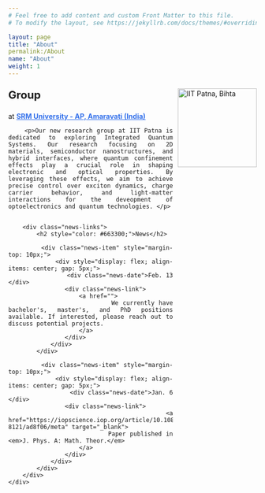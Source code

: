 ```yaml
---
# Feel free to add content and custom Front Matter to this file.
# To modify the layout, see https://jekyllrb.com/docs/themes/#overriding-theme-defaults

layout: page
title: "About"
permalink:/About
name: "About"
weight: 1
---
```

<head>
    <meta charset="UTF-8">
    <meta name="viewport" content="width=device-width, initial-scale=0.8">
    <style>
        .content {
            text-align: justify;
            hyphens: auto;
            position: relative;
        }
        .logo {
            float: right;
            margin-left: 10px;
            width: 160px;
        }
        a {
            color: #3471eb;
            text-decoration: underline;
        }
        .news-links {
            margin-top: 20px;
        }
        .news-item {
            max-width: 600px;
        }
        .news-date {
            width: 120px;
            text-align: left;
            font-weight: bold;
        }
        .news-link {
            flex-grow: 1;
        }
    </style>
</head>
<body>
    <div class="content">
        <p><img src="{{ site.baseurl }}/images/IIT_Patna_logo.png" alt="IIT Patna, Bihta" class="logo"></p>
        <p style="font-size: 22px; font-weight: bold;">Group</p>
        <p>at <strong><a href="https://srmap.edu.in/"> SRM University - AP, Amaravati (India)</a></strong></p>

        <p>Our new research group at IIT Patna is dedicated to exploring Integrated Quantum Systems. Our research focusing on 2D materials, semiconductor nanostructures, and hybrid interfaces, where quantum confinement effects play a crucial role in shaping electronic and optical properties. By leveraging these effects, we aim to achieve precise control over exciton dynamics, charge carrier behavior, and light-matter interactions for the deveopment of optoelectronics and quantum technologies. </p>


        <div class="news-links">
            <h2 style="color: #663300;">News</h2>

            <div class="news-item" style="margin-top: 10px;">
                <div style="display: flex; align-items: center; gap: 5px;">
                    <div class="news-date">Feb. 13 </div>
                    <div class="news-link">
                        <a href="">
                            We currently have bachelor's, master's, and PhD positions available. If interested, please reach out to discuss potential projects.
                        </a>
                    </div>
                </div>
            </div>

            <div class="news-item" style="margin-top: 10px;">
                <div style="display: flex; align-items: center; gap: 5px;">
                    <div class="news-date">Jan. 6 </div>
                    <div class="news-link">
                        <a href="https://iopscience.iop.org/article/10.1088/1751-8121/ad8f06/meta" target="_blank">
                            Paper published in <em>J. Phys. A: Math. Theor.</em>
                        </a>
                    </div>
                </div>
            </div>
        </div>
    </div>
</body>

